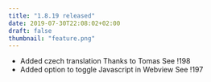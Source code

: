 ```yaml
---
title: "1.8.19 released"
date: 2019-07-30T22:08:02+02:00
draft: false
thumbnail: "feature.png"
---
```


*   Added czech translation
    Thanks to Tomas
    See !198
*   Added option to toggle Javascript in Webview
    See !197

